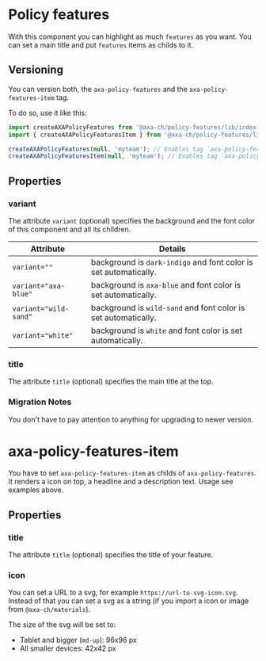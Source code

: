 # Policy features

With this component you can highlight as much `features` as you want. You can set a main title and put `features` items as childs to it.

## Versioning

You can version both, the `axa-policy-features` and the `axa-policy-features-item` tag.

To do so, use it like this:

```js
import createAXAPolicyFeatures from '@axa-ch/policy-features/lib/index.react';
import { createAXAPolicyFeaturesItem } from '@axa-ch/policy-features/lib/index.react';

createAXAPolicyFeatures(null, 'myteam'); // Enables tag `axa-policy-features-myteam`
createAXAPolicyFeaturesItem(null, 'myteam'); // Enables tag `axa-policy-features-item-myteam`
```

## Properties

### variant

The attribute `variant` (optional) specifies the background and the font color of this component and all its children.

| Attribute             | Details                                                          |
| --------------------- | ---------------------------------------------------------------- |
| `variant=""`          | background is `dark-indigo` and font color is set automatically. |
| `variant="axa-blue"`  | background is `axa-blue` and font color is set automatically.    |
| `variant="wild-sand"` | background is `wild-sand` and font color is set automatically.   |
| `variant="white"`     | background is `white` and font color is set automatically.       |

### title

The attribute `title` (optional) specifies the main title at the top.

### Migration Notes

You don't have to pay attention to anything for upgrading to newer version.

# axa-policy-features-item

You have to set `axa-policy-features-item` as childs of `axa-policy-features`. It renders a icon on top, a headline and a description text. Usage see examples above.

## Properties

### title

The attribute `title` (optional) specifies the title of your feature.

### icon

You can set a URL to a svg, for example `https://url-to-svg-icon.svg`. Instead of that you can set a svg as a string (if you import a icon or image from `@axa-ch/materials`).

The size of the svg will be set to:

- Tablet and bigger (`md-up`): 96x96 px
- All smaller devices: 42x42 px
